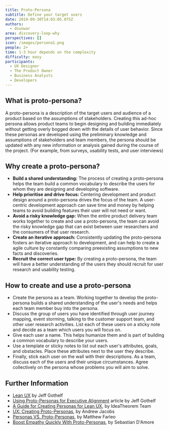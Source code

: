 ```yaml
---
title: Proto-Persona
subtitle: Define your target users
date: 2019-09-30T14:03:05.075Z
authors:
  - dsunwar
area: discovery-loop-why
perspectives: []
icon: /images/persona1.png
people: 2+
time: 1-3 hour depends on the complexity
difficulty: easy
participants:
  - UX Designer
  - The Product Owner
  - Business Analysts
  - Developers
---
```

## What is proto-persona?

A proto-persona is a description of the target users and audience of a product based on the assumptions of stakeholders.
Creating this ad-hoc persona allows product teams to begin designing and building immediately without getting overly bogged down with
the details of user behavior. Since these personas are developed using the preliminary knowledge and assumptions of stakeholders and team members,
the persona should be updated with any new information or analysis gained during the course of the project.
(For example, from surveys, usability tests, and user interviews)

## Why create a proto-persona?

* **Build a shared understanding:** 
The process of creating a proto-persona helps the team build a common vocabulary to describe the users
for whom they are designing and developing software. 
* **Help prioritise and drive focus:**
Centering development and product design around a proto-persona drives the focus of the team.
A user-centric development approach can save time and money by helping teams to avoid building features their user will not need or want.
* **Avoid a risky knowledge gap:**
When the entire product delivery team works together to create and use a proto-persona, the team can avoid the risky knowledge gap that can exist between
user researchers and the consumers of that user research.
* **Create an iterative approach:**
Consistently updating the proto-persona fosters an iterative approach to development, and can help to create a agile culture by constantly comparing
preexisting assumptions to new facts and discoveries.
* **Recruit the correct user type:**
By creating a proto-persona, the team will have a better understanding of the users they should recruit for user research and usability testing.

## How to create and use a proto-persona

* Create the persona as a team. Working together to develop the proto-persona builds a shared understanding of the user's needs
and helps each team member buy into the persona.
* Discuss the group of users you have identified through user journey mapping, event storming, talking to the customer support team, and other user research activities.
List each of these users on a sticky note and decide as a team which users you will focus on.
* Give each user a name. This helps humanize them and is part of building a common vocabulary to describe your users.
* Use a template or sticky notes to list out each user's attributes, goals, and obstacles. Place these attributes next to the user they describe.
* Finally, stick each user on the wall with their descriptions. As a team, discuss each of the users and their unique circumstances. Agree collectively on the persona whose problems you will aim to solve.

## 

## Further Information

* [Lean UX](https://www.amazon.co.uk/Jeff-Gothelf/e/B00DUH5RD0?ref=sr_ntt_srch_lnk_1&qid=1570107473&sr=8-1) by Jeff Gothelf
* [Using Proto-Personas for Executive Alignment](https://uxmag.com/articles/using-proto-personas-for-executive-alignment) article by Jeff Gothelf
* [A Guide for Creating Personas for Lean UX](https://www.ideatheorem.com/insights/guide-creating-proto-personas-lean-ux/), by IdeaTheorem Team
* [UX: Creating Proto-Personas](https://uxdesign.cc/ux-creating-proto-personas-76a1738401a2), by Andrew Jacobs
* [Personas VS. Proto-Personas](https://newmediadenver.com/personas-vs-proto-personas/), by Matthew Farleo
* [Boost Empathy Quickly With Proto-Personas](https://blog.mural.co/2016/05/06/boost-empathy-quickly-with-proto-personas), by Sebastian D'Amore
